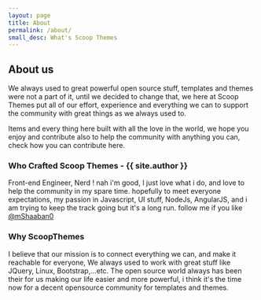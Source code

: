 ```yaml
---
layout: page
title: About
permalink: /about/
small_desc: What's Scoop Themes
---
```



## About us  ##

We always used to great powerful open source stuff, templates and themes were not a part of it, until we decided to change that, we here at Scoop Themes put all of our effort, experience and everything we can to support the community with great things as we always used to.

Items and every thing here built with all the love in the world, we hope you enjoy and contribute also to help the community with anything you can, check how you can contribute here.

### Who Crafted Scoop Themes - {{ site.author }} ###

Front-end Engineer, Nerd ! nah i'm good, I just love what i do, and love to help the community in my spare time. hopefully to meet everyone expectations, my passion in Javascript, UI stuff, NodeJs, AngularJS, and i am trying to keep the track going but it's a long run. follow me if you like <span class="fa fa-twitter"></span> [@mShaaban0](http://www.twitter.com/mshaaban0)

### Why ScoopThemes ###

I believe that our mission is to connect everything we can, and make it reachable for everyone, We always used to work with great stuff like JQuery, Linux, Bootstrap,...etc. The open source world always has been their for us making our life easier and more powerful, i think it's the time now for a decent opensource community for templates and themes.

<span></span>

